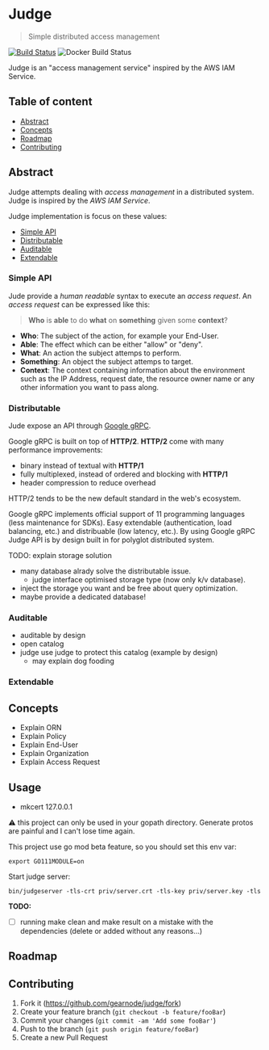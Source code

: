 # Judge

> Simple distributed access management

[![Build Status][travis-image]][travis-url]
![Docker Build Status](https://img.shields.io/docker/build/gearnode/judge.svg)

Judge is an "access management service" inspired by the AWS IAM Service.

## Table of content

- [Abstract](#abstract)
- [Concepts](#concepts)
- [Roadmap](#roadmap)
- [Contributing](#contributing)

## Abstract

Judge attempts dealing with _access management_ in a distributed system. Judge is inspired by the _AWS IAM Service_.

Judge implementation is focus on these values:
- [Simple API](#simple-api)
- [Distributable](#distributable)
- [Auditable](#auditable)
- [Extendable](#extendable)

### Simple API

Jude provide a _human readable_ syntax to execute an _access request_. An _access request_ can be expressed like this:

> **Who** is **able** to do **what** on **something** given some **context**?

- **Who**: The subject of the action, for example your End-User.
- **Able**: The effect which can be either "allow" or "deny".
- **What**: An action the subject attemps to perform.
- **Something**: An object the subject attemps to target.
- **Context**: The context containing information about the environment such as the IP Address, request date, the resource owner name or any other information you want to pass along.

### Distributable

Jude expose an API through [Google gRPC](https://grpc.io/).

Google gRPC is built on top of **HTTP/2**. **HTTP/2** come with many performance improvements:
- binary instead of textual with **HTTP/1**
- fully multiplexed, instead of ordered and blocking with **HTTP/1**
- header compression to reduce overhead

HTTP/2 tends to be the new default standard in the web's ecosystem.

Google gRPC implements official support of 11 programming languages (less maintenance for SDKs). Easy extendable (authentication, load balancing, etc.) and distribuable (low latency, etc.). By using Google gRPC Judge API is by design built in for polyglot distributed system.

TODO: explain storage solution
  - many database alrady solve the distributable issue.
    - judge interface optimised storage type (now only k/v database).
  - inject the storage you want and be free about query optimization.
  - maybe provide a dedicated database!

### Auditable

- auditable by design
- open catalog
- judge use judge to protect this catalog (example by design)
  - may explain dog fooding

### Extendable


## Concepts

- Explain ORN
- Explain Policy
- Explain End-User
- Explain Organization
- Explain Access Request


## Usage

- mkcert 127.0.0.1

:warning: this project can only be used in your gopath directory. Generate protos are painful and I can't lose time again.

This project use go mod beta feature, so you should set this env var:
```
export GO111MODULE=on
```


Start judge server:
```
bin/judgeserver -tls-crt priv/server.crt -tls-key priv/server.key -tls
```

**TODO:**
- [ ] running make clean and make result on a mistake with the dependencies (delete or added without any reasons...)

## Roadmap

## Contributing

1. Fork it (<https://github.com/gearnode/judge/fork>)
2. Create your feature branch (`git checkout -b feature/fooBar`)
3. Commit your changes (`git commit -am 'Add some fooBar'`)
4. Push to the branch (`git push origin feature/fooBar`)
5. Create a new Pull Request

<!-- Markdown link & img dfn's -->
[travis-image]: https://travis-ci.com/gearnode/judge.svg?branch=master
[travis-url]: https://travis-ci.org/gearnode/judge
